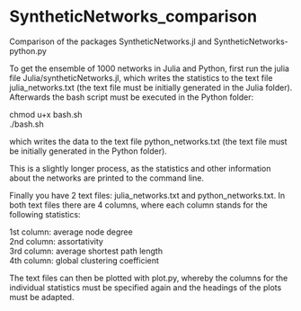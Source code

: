 # SyntheticNetworks_comparison
Comparison of the packages SyntheticNetworks.jl and SyntheticNetworks-python.py

To get the ensemble of 1000 networks in Julia and Python, first run the julia file Julia/syntheticNetworks.jl, which writes the statistics to the text file julia_networks.txt (the text file must be initially generated in the Julia folder). Afterwards the bash script must be executed in the Python folder: 

<p> chmod u+x bash.sh <br>
./bash.sh <p>

which writes the data to the text file python_networks.txt (the text file must be initially generated in the Python folder). 

This is a slightly longer process, as the statistics and other information about the networks are printed to the command line.

Finally you have 2 text files: julia_networks.txt and python_networks.txt.
In both text files there are 4 columns, where each column stands for the following statistics:

<p> 1st column: average node degree <br>
2nd column: assortativity <br>
3rd column: average shortest path length <br>
4th column: global clustering coefficient <p>

The text files can then be plotted with plot.py, whereby the columns for the individual statistics must be specified again and the headings of the plots must be adapted.
